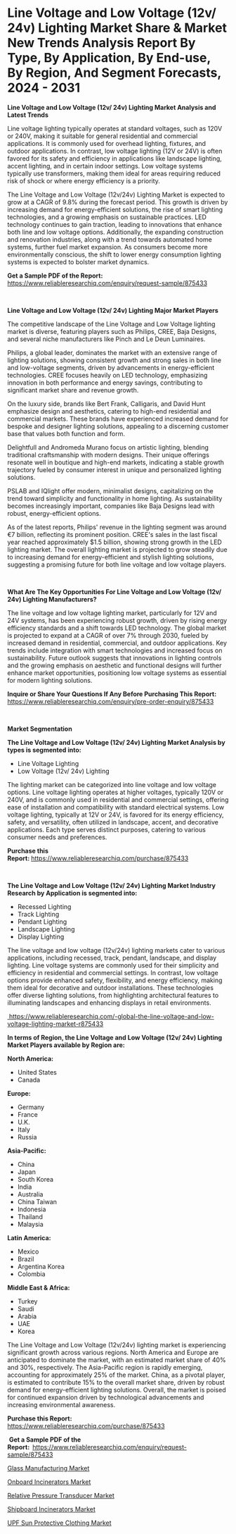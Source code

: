 <p><h1>Line Voltage and Low Voltage (12v/ 24v) Lighting Market Share & Market New Trends Analysis Report By Type, By Application, By End-use, By Region, And Segment Forecasts, 2024 - 2031</h1></p><p><strong>Line Voltage and Low Voltage (12v/ 24v) Lighting Market Analysis and Latest Trends</strong></p>
<p><p>Line voltage lighting typically operates at standard voltages, such as 120V or 240V, making it suitable for general residential and commercial applications. It is commonly used for overhead lighting, fixtures, and outdoor applications. In contrast, low voltage lighting (12V or 24V) is often favored for its safety and efficiency in applications like landscape lighting, accent lighting, and in certain indoor settings. Low voltage systems typically use transformers, making them ideal for areas requiring reduced risk of shock or where energy efficiency is a priority.</p><p>The Line Voltage and Low Voltage (12v/24v) Lighting Market is expected to grow at a CAGR of 9.8% during the forecast period. This growth is driven by increasing demand for energy-efficient solutions, the rise of smart lighting technologies, and a growing emphasis on sustainable practices. LED technology continues to gain traction, leading to innovations that enhance both line and low voltage options. Additionally, the expanding construction and renovation industries, along with a trend towards automated home systems, further fuel market expansion. As consumers become more environmentally conscious, the shift to lower energy consumption lighting systems is expected to bolster market dynamics.</p></p>
<p><strong>Get a Sample PDF of the Report:&nbsp;</strong> <a href="https://www.reliableresearchiq.com/enquiry/request-sample/875433?utm_campaign=1117&utm_medium=2&utm_source=Github&utm_content=ia&utm_term=03122024&utm_id=line-voltage-and-low-voltage-12v-24v-lighting">https://www.reliableresearchiq.com/enquiry/request-sample/875433</a></p>
<p>&nbsp;</p>
<p><strong>Line Voltage and Low Voltage (12v/ 24v) Lighting Major Market Players</strong></p>
<p><p>The competitive landscape of the Line Voltage and Low Voltage lighting market is diverse, featuring players such as Philips, CREE, Baja Designs, and several niche manufacturers like Pinch and Le Deun Luminaires. </p><p>Philips, a global leader, dominates the market with an extensive range of lighting solutions, showing consistent growth and strong sales in both line and low-voltage segments, driven by advancements in energy-efficient technologies. CREE focuses heavily on LED technology, emphasizing innovation in both performance and energy savings, contributing to significant market share and revenue growth.</p><p>On the luxury side, brands like Bert Frank, Calligaris, and David Hunt emphasize design and aesthetics, catering to high-end residential and commercial markets. These brands have experienced increased demand for bespoke and designer lighting solutions, appealing to a discerning customer base that values both function and form.</p><p>Delightfull and Andromeda Murano focus on artistic lighting, blending traditional craftsmanship with modern designs. Their unique offerings resonate well in boutique and high-end markets, indicating a stable growth trajectory fueled by consumer interest in unique and personalized lighting solutions.</p><p>PSLAB and IQlight offer modern, minimalist designs, capitalizing on the trend toward simplicity and functionality in home lighting. As sustainability becomes increasingly important, companies like Baja Designs lead with robust, energy-efficient options.</p><p>As of the latest reports, Philips' revenue in the lighting segment was around €7 billion, reflecting its prominent position. CREE's sales in the last fiscal year reached approximately $1.5 billion, showing strong growth in the LED lighting market. The overall lighting market is projected to grow steadily due to increasing demand for energy-efficient and stylish lighting solutions, suggesting a promising future for both line voltage and low voltage players.</p></p>
<p>&nbsp;</p>
<p><strong>What Are The Key Opportunities For Line Voltage and Low Voltage (12v/ 24v) Lighting Manufacturers?</strong></p>
<p><p>The line voltage and low voltage lighting market, particularly for 12V and 24V systems, has been experiencing robust growth, driven by rising energy efficiency standards and a shift towards LED technology. The global market is projected to expand at a CAGR of over 7% through 2030, fueled by increased demand in residential, commercial, and outdoor applications. Key trends include integration with smart technologies and increased focus on sustainability. Future outlook suggests that innovations in lighting controls and the growing emphasis on aesthetic and functional designs will further enhance market opportunities, positioning low voltage systems as essential for modern lighting solutions.</p></p>
<p><strong>Inquire or Share Your Questions If Any Before Purchasing This Report:</strong> <a href="https://www.reliableresearchiq.com/enquiry/pre-order-enquiry/875433?utm_campaign=1117&utm_medium=2&utm_source=Github&utm_content=ia&utm_term=03122024&utm_id=line-voltage-and-low-voltage-12v-24v-lighting">https://www.reliableresearchiq.com/enquiry/pre-order-enquiry/875433</a></p>
<p>&nbsp;</p>
<p><strong>Market Segmentation</strong></p>
<p><strong>The Line Voltage and Low Voltage (12v/ 24v) Lighting Market Analysis by types is segmented into:</strong></p>
<p><ul><li>Line Voltage Lighting</li><li>Low Voltage (12v/ 24v) Lighting</li></ul></p>
<p><p>The lighting market can be categorized into line voltage and low voltage options. Line voltage lighting operates at higher voltages, typically 120V or 240V, and is commonly used in residential and commercial settings, offering ease of installation and compatibility with standard electrical systems. Low voltage lighting, typically at 12V or 24V, is favored for its energy efficiency, safety, and versatility, often utilized in landscape, accent, and decorative applications. Each type serves distinct purposes, catering to various consumer needs and preferences.</p></p>
<p><strong>Purchase this Report:&nbsp;</strong><a href="https://www.reliableresearchiq.com/purchase/875433?utm_campaign=1117&utm_medium=2&utm_source=Github&utm_content=ia&utm_term=03122024&utm_id=line-voltage-and-low-voltage-12v-24v-lighting">https://www.reliableresearchiq.com/purchase/875433</a></p>
<p>&nbsp;</p>
<p><strong>The Line Voltage and Low Voltage (12v/ 24v) Lighting Market Industry Research by Application is segmented into:</strong></p>
<p><ul><li>Recessed Lighting</li><li>Track Lighting</li><li>Pendant Lighting</li><li>Landscape Lighting</li><li>Display Lighting</li></ul></p>
<p><p>The line voltage and low voltage (12v/24v) lighting markets cater to various applications, including recessed, track, pendant, landscape, and display lighting. Line voltage systems are commonly used for their simplicity and efficiency in residential and commercial settings. In contrast, low voltage options provide enhanced safety, flexibility, and energy efficiency, making them ideal for decorative and outdoor installations. These technologies offer diverse lighting solutions, from highlighting architectural features to illuminating landscapes and enhancing displays in retail environments.</p></p>
<p><a href="https://www.reliableresearchiq.com/-global-the-line-voltage-and-low-voltage-lighting-market-r875433?utm_campaign=1117&utm_medium=2&utm_source=Github&utm_content=ia&utm_term=03122024&utm_id=line-voltage-and-low-voltage-12v-24v-lighting">&nbsp;https://www.reliableresearchiq.com/-global-the-line-voltage-and-low-voltage-lighting-market-r875433</a></p>
<p><strong>In terms of Region, the Line Voltage and Low Voltage (12v/ 24v) Lighting Market Players available by Region are:</strong></p>
<p>
    <p> <strong> North America: </strong>
        <ul>
            <li>United States</li>
            <li>Canada</li>
        </ul>
        </p> 
    <p> <strong> Europe: </strong>
        <ul>
            <li>Germany</li>
            <li>France</li>
            <li>U.K.</li>
            <li>Italy</li>
            <li>Russia</li>
        </ul>
        </p> 
    <p> <strong> Asia-Pacific: </strong>
        <ul>
            <li>China</li>
            <li>Japan</li>
            <li>South Korea</li>
            <li>India</li>
            <li>Australia</li>
            <li>China Taiwan</li>
            <li>Indonesia</li>
            <li>Thailand</li>
            <li>Malaysia</li>
        </ul>
        </p> 
    <p> <strong> Latin America: </strong>
        <ul>
            <li>Mexico</li>
            <li>Brazil</li>
            <li>Argentina Korea</li>
            <li>Colombia</li>
        </ul>
        </p> 
    <p> <strong> Middle East & Africa: </strong>
        <ul>
            <li>Turkey</li>
            <li>Saudi</li>
            <li>Arabia</li>
            <li>UAE</li>
            <li>Korea</li>
        </ul>
    </p>
    </p>
<p><p>The Line Voltage and Low Voltage (12v/24v) lighting market is experiencing significant growth across various regions. North America and Europe are anticipated to dominate the market, with an estimated market share of 40% and 30%, respectively. The Asia-Pacific region is rapidly emerging, accounting for approximately 25% of the market. China, as a pivotal player, is estimated to contribute 15% to the overall market share, driven by robust demand for energy-efficient lighting solutions. Overall, the market is poised for continued expansion driven by technological advancements and increasing environmental awareness.</p></p>
<p><strong>Purchase this Report: </strong><a href="https://www.reliableresearchiq.com/purchase/875433?utm_campaign=1117&utm_medium=2&utm_source=Github&utm_content=ia&utm_term=03122024&utm_id=line-voltage-and-low-voltage-12v-24v-lighting">https://www.reliableresearchiq.com/purchase/875433</a></p>
<p>&nbsp;<strong>Get a Sample PDF of the Report:&nbsp;&nbsp;</strong><a href="https://www.reliableresearchiq.com/enquiry/request-sample/875433?utm_campaign=1117&utm_medium=2&utm_source=Github&utm_content=ia&utm_term=03122024&utm_id=line-voltage-and-low-voltage-12v-24v-lighting">https://www.reliableresearchiq.com/enquiry/request-sample/875433</a></p>
<p><strong></strong></p>
<p><p><a href="https://www.linkedin.com/pulse/insights-glass-manufacturing-market-size-which-expanding-133-nlzwe?utm_campaign=1117&utm_medium=2&utm_source=Github&utm_content=ia&utm_term=03122024&utm_id=line-voltage-and-low-voltage-12v-24v-lighting">Glass Manufacturing Market</a></p><p><a href="https://issuu.com/reportprime-2/docs/onboard-incinerators-market-size-2030.pptx?utm_campaign=1117&utm_medium=2&utm_source=Github&utm_content=ia&utm_term=03122024&utm_id=line-voltage-and-low-voltage-12v-24v-lighting">Onboard Incinerators Market</a></p><p><a href="https://www.linkedin.com/pulse/relative-pressure-transducer-market-analysis-industry-share-wi2sc?utm_campaign=1117&utm_medium=2&utm_source=Github&utm_content=ia&utm_term=03122024&utm_id=line-voltage-and-low-voltage-12v-24v-lighting">Relative Pressure Transducer Market</a></p><p><a href="https://issuu.com/reportprime-2/docs/shipboard-incinerators-market-size-2030.pptx?utm_campaign=1117&utm_medium=2&utm_source=Github&utm_content=ia&utm_term=03122024&utm_id=line-voltage-and-low-voltage-12v-24v-lighting">Shipboard Incinerators Market</a></p><p><a href="https://www.linkedin.com/pulse/upf-sun-protective-clothing-market-evolution-key-trends-dtgte?utm_campaign=1117&utm_medium=2&utm_source=Github&utm_content=ia&utm_term=03122024&utm_id=line-voltage-and-low-voltage-12v-24v-lighting">UPF Sun Protective Clothing Market</a></p></p>